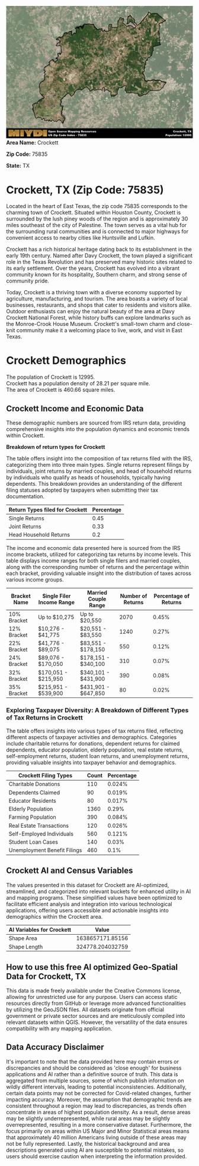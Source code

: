 ![Image Alt Text](../_images/75835.png)
**Area Name:** Crockett

**Zip Code:** 75835

**State:** TX


# Crockett, TX (Zip Code: 75835)

Located in the heart of East Texas, the zip code 75835 corresponds to the charming town of Crockett. Situated within Houston County, Crockett is surrounded by the lush piney woods of the region and is approximately 30 miles southeast of the city of Palestine. The town serves as a vital hub for the surrounding rural communities and is connected to major highways for convenient access to nearby cities like Huntsville and Lufkin.

Crockett has a rich historical heritage dating back to its establishment in the early 19th century. Named after Davy Crockett, the town played a significant role in the Texas Revolution and has preserved many historic sites related to its early settlement. Over the years, Crockett has evolved into a vibrant community known for its hospitality, Southern charm, and strong sense of community pride.

Today, Crockett is a thriving town with a diverse economy supported by agriculture, manufacturing, and tourism. The area boasts a variety of local businesses, restaurants, and shops that cater to residents and visitors alike. Outdoor enthusiasts can enjoy the natural beauty of the area at Davy Crockett National Forest, while history buffs can explore landmarks such as the Monroe-Crook House Museum. Crockett's small-town charm and close-knit community make it a welcoming place to live, work, and visit in East Texas.

# Crockett Demographics

The population of Crockett is 12995.  
Crockett has a population density of 28.21 per square mile.  
The area of Crockett is 460.66 square miles.  

## Crockett Income and Economic Data

These demographic numbers are sourced from IRS return data, providing comprehensive insights into the population dynamics and economic trends within Crockett.

**Breakdown of return types for Crockett**

The table offers insight into the composition of tax returns filed with the IRS, categorizing them into three main types. Single returns represent filings by individuals, joint returns by married couples, and head of household returns by individuals who qualify as heads of households, typically having dependents. This breakdown provides an understanding of the different filing statuses adopted by taxpayers when submitting their tax documentation.

| Return Types filed for Crockett                              | Percentage          |
|----------------------------------------------------------|---------------------|
| Single Returns                                            | 0.45 |
| Joint Returns                                             | 0.33 |
| Head Household Returns                                    | 0.2 |

The income and economic data presented here is sourced from the IRS income brackets, utilized for categorizing tax returns by income levels. This table displays income ranges for both single filers and married couples, along with the corresponding number of returns and the percentage within each bracket, providing valuable insight into the distribution of taxes across various income groups.

| Bracket Name       | Single Filer Income Range | Married Couple Range | Number of Returns | Percentage of Returns |
|--------------------|----------------------------|----------------------|-------------------|-----------------------|
| 10% Bracket        | Up to $10,275              | Up to $20,550        | 2070 | 0.45% |
| 12% Bracket        | $10,276 - $41,775          | $20,551 - $83,550    | 1240 | 0.27% |
| 22% Bracket        | $41,776 - $89,075          | $83,551 - $178,150   | 550 | 0.12% |
| 24% Bracket        | $89,076 - $170,050         | $178,151 - $340,100  | 310 | 0.07% |
| 32% Bracket        | $170,051 - $215,950        | $340,101 - $431,900  | 390 | 0.08% |
| 35% Bracket        | $215,951 - $539,900        | $431,901 - $647,850  | 80 | 0.02% |

### Exploring Taxpayer Diversity: A Breakdown of Different Types of Tax Returns in Crockett

The table offers insights into various types of tax returns filed, reflecting different aspects of taxpayer activities and demographics. Categories include charitable returns for donations, dependent returns for claimed dependents, educator population, elderly population, real estate returns, self-employment returns, student loan returns, and unemployment returns, providing valuable insights into taxpayer behavior and demographics.

| Crockett Filing Types                    | Count | Percentage |
|--------------------------------------|-------|------------|
| Charitable Donations                 | 110 | 0.024% |
| Dependents Claimed                   | 90 | 0.019% |
| Educator Residents                   | 80 | 0.017% |
| Elderly Population                   | 1360 | 0.29% |
| Farming Population                   | 390 | 0.084% |
| Real Estate Transactions             | 120 | 0.026% |
| Self-Employed Individuals            | 560 | 0.121% |
| Student Loan Cases                   | 140 | 0.03% |
| Unemployment Benefit Filings         | 460 | 0.1% |

## Crockett AI and Census Variables

The values presented in this dataset for Crockett are AI-optimized, streamlined, and categorized into relevant buckets for enhanced utility in AI and mapping programs. These simplified values have been optimized to facilitate efficient analysis and integration into various technological applications, offering users accessible and actionable insights into demographics within the Crockett area.

| AI Variables for Crockett | Value |
|-------------|-------|
| Shape Area | 1638657171.85156 |
| Shape Length | 324778.204032759 |

## How to use this free AI optimized Geo-Spatial Data for Crockett, TX

This data is made freely available under the Creative Commons license, allowing for unrestricted use for any purpose. Users can access static resources directly from GitHub or leverage more advanced functionalities by utilizing the GeoJSON files. All datasets originate from official government or private sector sources and are meticulously compiled into relevant datasets within QGIS. However, the versatility of the data ensures compatibility with any mapping application.

## Data Accuracy Disclaimer
It's important to note that the data provided here may contain errors or discrepancies and should be considered as 'close enough' for business applications and AI rather than a definitive source of truth. This data is aggregated from multiple sources, some of which publish information on wildly different intervals, leading to potential inconsistencies. Additionally, certain data points may not be corrected for Covid-related changes, further impacting accuracy. Moreover, the assumption that demographic trends are consistent throughout a region may lead to discrepancies, as trends often concentrate in areas of highest population density. As a result, dense areas may be slightly underrepresented, while rural areas may be slightly overrepresented, resulting in a more conservative dataset. Furthermore, the focus primarily on areas within US Major and Minor Statistical areas means that approximately 40 million Americans living outside of these areas may not be fully represented. Lastly, the historical background and area descriptions generated using AI are susceptible to potential mistakes, so users should exercise caution when interpreting the information provided.
